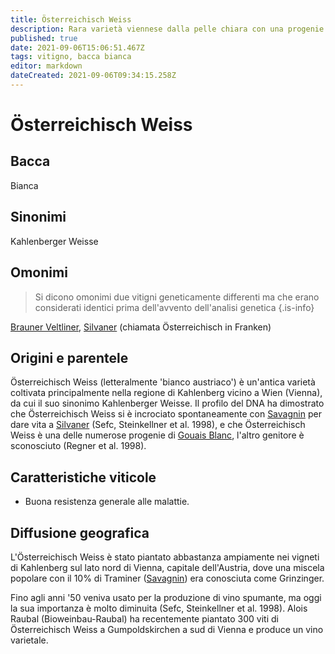 ```yaml
---
title: Österreichisch Weiss
description: Rara varietà viennese dalla pelle chiara con una progenie molto conosciuta.
published: true
date: 2021-09-06T15:06:51.467Z
tags: vitigno, bacca bianca
editor: markdown
dateCreated: 2021-09-06T09:34:15.258Z
---
```


# Österreichisch Weiss

## Bacca
Bianca

## Sinonimi
Kahlenberger Weisse

## Omonimi
> Si dicono omonimi due vitigni geneticamente differenti ma che erano considerati identici prima dell'avvento dell'analisi genetica
{.is-info}

[Brauner Veltliner](/vitigni/bacca-bianca/brauner-veltliner), [Silvaner](/vitigni/bacca-bianca/silvaner) (chiamata Österreichisch in Franken)


## Origini e parentele
Österreichisch Weiss (letteralmente 'bianco austriaco') è un'antica varietà coltivata principalmente nella regione di Kahlenberg vicino a Wien (Vienna), da cui il suo sinonimo Kahlenberger Weisse. Il profilo del DNA ha dimostrato che Österreichisch Weiss si è incrociato spontaneamente con [Savagnin](/vitigni/bacca-bianca/savagnin) per dare vita a [Silvaner](/vitigni/bacca-bianca/silvaner) (Sefc, Steinkellner et al. 1998), e che Österreichisch Weiss è una delle numerose progenie di [Gouais Blanc](/vitigni/bacca-bianca/gouais-blanc), l'altro genitore è sconosciuto (Regner et al. 1998).

## Caratteristiche viticole

- Buona resistenza generale alle malattie.

## Diffusione geografica

L'Österreichisch Weiss è stato piantato abbastanza ampiamente nei vigneti di Kahlenberg sul lato nord di Vienna, capitale dell'Austria, dove una miscela popolare con il 10% di Traminer ([Savagnin](/vitigni/bacca-bianca/savagnin)) era conosciuta come Grinzinger.

Fino agli anni '50 veniva usato per la produzione di vino spumante, ma oggi la sua importanza è molto diminuita (Sefc, Steinkellner et al. 1998). Alois Raubal (Bioweinbau-Raubal) ha recentemente piantato 300 viti di Österreichisch Weiss a Gumpoldskirchen a sud di Vienna e produce un vino varietale.



